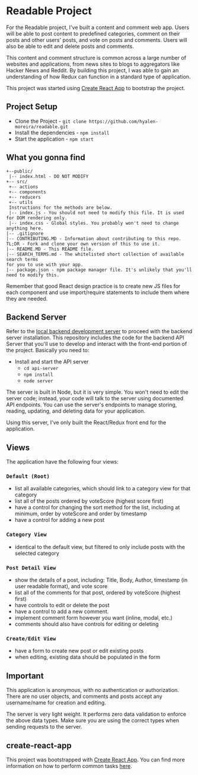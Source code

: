 # Readable Project

For the Readable project, I've built a content and comment web app. Users will be able to post content to predefined categories, comment on their posts and other users' posts, and vote on posts and comments. Users will also be able to edit and delete posts and comments.

This content and comment structure is common across a large number of websites and applications, from news sites to blogs to aggregators like Hacker News and Reddit. By building this project, I was able to gain an understanding of how Redux can function in a standard type of application.

This project was started using [Create React App](https://github.com/facebookincubator/create-react-app) to bootstrap the project.

## Project Setup

* Clone the Project - `git clone https://github.com/hyalen-moreira/readable.git`
* Install the dependencies - `npm install`
* Start the application - `npm start`

## What you gonna find
```
+--public/    
 |-- index.html - DO NOT MODIFY
+-- src/
 +-- actions
 +-- components
 +-- reducers
 +-- utils
 Instructions for the methods are below.
 |-- index.js - You should not need to modify this file. It is used for DOM rendering only.
 |-- index.css - Global styles. You probably won't need to change anything here.
|-- .gitignore
|-- CONTRIBUTING.MD - Information about contributing to this repo.
TL;DR - Fork and clone your own version of this to use it.
|-- README.MD - This README file.
|-- SEARCH_TERMS.md - The whitelisted short collection of available search terms
for you to use with your app.
|-- package.json - npm package manager file. It's unlikely that you'll need to modify this.
```

Remember that good React design practice is to create new JS files for each component and use import/require statements to include them where they are needed.

## Backend Server

Refer to the [local backend development server](https://github.com/udacity/reactnd-project-readable-starter) to proceed with the backend server installation. This repository includes the code for the backend API Server that you'll use to develop and interact with the front-end portion of the project. Basically you need to:

* Install and start the API server
    - `cd api-server`
    - `npm install`
    - `node server`

The server is built in Node, but it is very simple. You won't need to edit the server code; instead, your code will talk to the server using documented API endpoints. You can use the server's endpoints to manage storing, reading, updating, and deleting data for your application.

Using this server, I've only built the React/Redux front end for the application.

## Views
The application have the following four views:

### `Default (Root)`
* list all available categories, which should link to a category view for that category
* list all of the posts ordered by voteScore (highest score first)
* have a control for changing the sort method for the list, including at minimum, order by voteScore and order by timestamp
* have a control for adding a new post

### `Category View`
* identical to the default view, but filtered to only include posts with the selected category

### `Post Detail View`
* show the details of a post, including: Title, Body, Author, timestamp (in user readable format), and vote score
* list all of the comments for that post, ordered by voteScore (highest first)
* have controls to edit or delete the post
* have a control to add a new comment.
* implement comment form however you want (inline, modal, etc.)
* comments should also have controls for editing or deleting

### `Create/Edit View`
* have a form to create new post or edit existing posts
* when editing, existing data should be populated in the form

## Important
This application is anonymous, with no authentication or authorization. There are no user objects, and comments and posts accept any username/name for creation and editing.

The server is very light weight. It performs zero data validation to enforce the above data types. Make sure you are using the correct types when sending requests to the server.

## create-react-app

This project was bootstrapped with [Create React App](https://github.com/facebookincubator/create-react-app). You can find more information on how to perform common tasks [here](https://github.com/facebookincubator/create-react-app/blob/master/packages/react-scripts/template/README.md).
